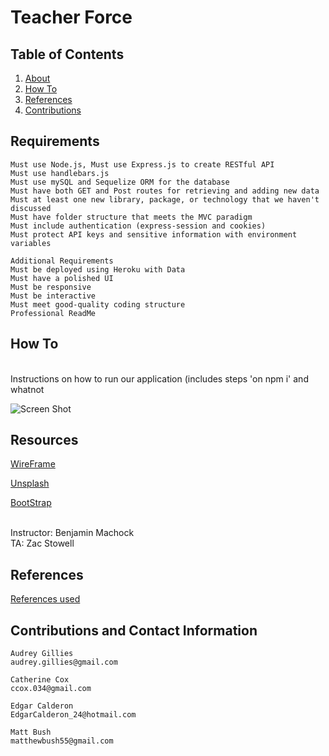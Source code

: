 # Teacher Force

## Table of Contents

1. [About](#Requirements)
2. [How To](#How_To)
3. [References](##References)
4. [Contributions](##Contributions_and_Contact_Information)

## Requirements

<!-- ----------------------- -->

```
Must use Node.js, Must use Express.js to create RESTful API
Must use handlebars.js
Must use mySQL and Sequelize ORM for the database
Must have both GET and Post routes for retrieving and adding new data
Must at least one new library, package, or technology that we haven't discussed
Must have folder structure that meets the MVC paradigm
Must include authentication (express-session and cookies)
Must protect API keys and sensitive information with environment variables

Additional Requirements
Must be deployed using Heroku with Data
Must have a polished UI
Must be responsive
Must be interactive
Must meet good-quality coding structure
Professional ReadMe
```

## How To

<!-- ----------------------- -->

<br /> Instructions on how to run our application (includes steps 'on npm i' and whatnot <br />

<!-- Inlcudes screenshots of said steps -->

![Screen Shot](https://.png)

## Resources

<!-- ----------------------- -->

[WireFrame](https://drive.google.com/file/d/1ATF0TMnzcSoFdFFB3xujzMdjoBeDfwI9/view?usp=sharing)

[Unsplash](https://unsplash.com/photos/Hcfwew744z4)

[BootStrap](https://getbootstrap.com/)

<br /> Instructor: Benjamin Machock <br />
TA: Zac Stowell

<!-- List APIs used here for Recipe and Drink -->

## References

<!-- ----------------------- -->

[References used](#)

## Contributions and Contact Information

<!-- ----------------------- -->

```
Audrey Gillies
audrey.gillies@gmail.com

Catherine Cox
ccox.034@gmail.com

Edgar Calderon
EdgarCalderon_24@hotmail.com

Matt Bush
matthewbush55@gmail.com
```
